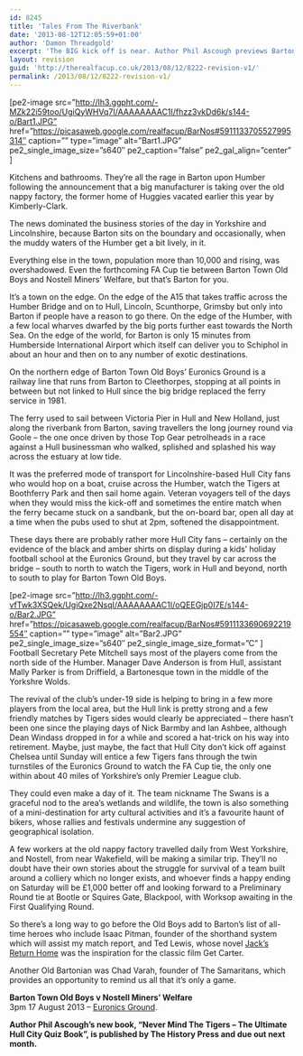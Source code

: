 ```yaml
---
id: 8245
title: 'Tales From The Riverbank'
date: '2013-08-12T12:05:59+01:00'
author: 'Damon Threadgold'
excerpt: 'The BIG kick off is near. Author Phil Ascough previews Barton Town Old Boys chances in the FA Cup against Nostell Miners'' Welfare.'
layout: revision
guid: 'http://therealfacup.co.uk/2013/08/12/8222-revision-v1/'
permalink: /2013/08/12/8222-revision-v1/
---
```


\[pe2-image src=”http://lh3.ggpht.com/-MZk22i59too/UgiQyWHVq7I/AAAAAAAAC1I/fhzz3vkDd6k/s144-o/Bart1.JPG” href=”https://picasaweb.google.com/realfacup/BarNos#5911133705527995314″ caption=”” type=”image” alt=”Bart1.JPG” pe2\_single\_image\_size=”s640″ pe2\_caption=”false” pe2\_gal\_align=”center” \]

Kitchens and bathrooms. They’re all the rage in Barton upon Humber following the announcement that a big manufacturer is taking over the old nappy factory, the former home of Huggies vacated earlier this year by Kimberly-Clark.

The news dominated the business stories of the day in Yorkshire and Lincolnshire, because Barton sits on the boundary and occasionally, when the muddy waters of the Humber get a bit lively, in it.

Everything else in the town, population more than 10,000 and rising, was overshadowed. Even the forthcoming FA Cup tie between Barton Town Old Boys and Nostell Miners’ Welfare, but that’s Barton for you.

It’s a town on the edge. On the edge of the A15 that takes traffic across the Humber Bridge and on to Hull, Lincoln, Scunthorpe, Grimsby but only into Barton if people have a reason to go there. On the edge of the Humber, with a few local wharves dwarfed by the big ports further east towards the North Sea. On the edge of the world, for Barton is only 15 minutes from Humberside International Airport which itself can deliver you to Schiphol in about an hour and then on to any number of exotic destinations.

On the northern edge of Barton Town Old Boys’ Euronics Ground is a railway line that runs from Barton to Cleethorpes, stopping at all points in between but not linked to Hull since the big bridge replaced the ferry service in 1981.

The ferry used to sail between Victoria Pier in Hull and New Holland, just along the riverbank from Barton, saving travellers the long journey round via Goole – the one once driven by those Top Gear petrolheads in a race against a Hull businessman who walked, splished and splashed his way across the estuary at low tide.

It was the preferred mode of transport for Lincolnshire-based Hull City fans who would hop on a boat, cruise across the Humber, watch the Tigers at Boothferry Park and then sail home again. Veteran voyagers tell of the days when they would miss the kick-off and sometimes the entire match when the ferry became stuck on a sandbank, but the on-board bar, open all day at a time when the pubs used to shut at 2pm, softened the disappointment.

These days there are probably rather more Hull City fans – certainly on the evidence of the black and amber shirts on display during a kids’ holiday football school at the Euronics Ground, but they travel by car across the bridge – south to north to watch the Tigers, work in Hull and beyond, north to south to play for Barton Town Old Boys.

\[pe2-image src=”http://lh3.ggpht.com/-vfTwk3XSQek/UgiQxe2NsqI/AAAAAAAAC1I/oQEEGjp0I7E/s144-o/Bar2.JPG” href=”https://picasaweb.google.com/realfacup/BarNos#5911133690692219554″ caption=”” type=”image” alt=”Bar2.JPG” pe2\_single\_image\_size=”s640″ pe2\_single\_image\_size\_format=”C” \] Football Secretary Pete Mitchell says most of the players come from the north side of the Humber. Manager Dave Anderson is from Hull, assistant Mally Parker is from Driffield, a Bartonesque town in the middle of the Yorkshre Wolds.

The revival of the club’s under-19 side is helping to bring in a few more players from the local area, but the Hull link is pretty strong and a few friendly matches by Tigers sides would clearly be appreciated – there hasn’t been one since the playing days of Nick Barmby and Ian Ashbee, although Dean Windass dropped in for a while and scored a hat-trick on his way into retirement. Maybe, just maybe, the fact that Hull City don’t kick off against Chelsea until Sunday will entice a few Tigers fans through the twin turnstiles of the Euronics Ground to watch the FA Cup tie, the only one within about 40 miles of Yorkshire’s only Premier League club.

They could even make a day of it. The team nickname The Swans is a graceful nod to the area’s wetlands and wildlife, the town is also something of a mini-destination for arty cultural activities and it’s a favourite haunt of bikers, whose rallies and festivals undermine any suggestion of geographical isolation.

A few workers at the old nappy factory travelled daily from West Yorkshire, and Nostell, from near Wakefield, will be making a similar trip. They’ll no doubt have their own stories about the struggle for survival of a team built around a colliery which no longer exists, and whoever finds a happy ending on Saturday will be £1,000 better off and looking forward to a Preliminary Round tie at Bootle or Squires Gate, Blackpool, with Worksop awaiting in the First Qualifying Round.

So there’s a long way to go before the Old Boys add to Barton’s list of all-time heroes who include Isaac Pitman, founder of the shorthand system which will assist my match report, and Ted Lewis, whose novel [Jack’s Return Home](http://en.wikipedia.org/wiki/Jack%27s_Return_Home) was the inspiration for the classic film Get Carter.

Another Old Bartonian was Chad Varah, founder of The Samaritans, which provides an opportunity to remind us all that it’s only a game.

**Barton Town Old Boys v Nostell Miners’ Welfare**  
3pm 17 August 2013 – [Euronics Ground](https://maps.google.com/maps?saddr=53.6899185,-0.4350800&hl=en&t=h&z=16).

**Author Phil Ascough’s new book, “Never Mind The Tigers – The Ultimate Hull City Quiz Book”, is published by The History Press and due out next month.**